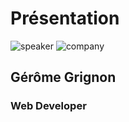 
<!-- .slide: class="speaker-slide" -->

# Présentation

![speaker](./assets/images/ggr.jpeg)
![company](./assets/images/logo-sfeir-blanc.png)

## Gérôme Grignon

### Web Developer 
<!-- .element: class="icon-rule icon-first" -->



